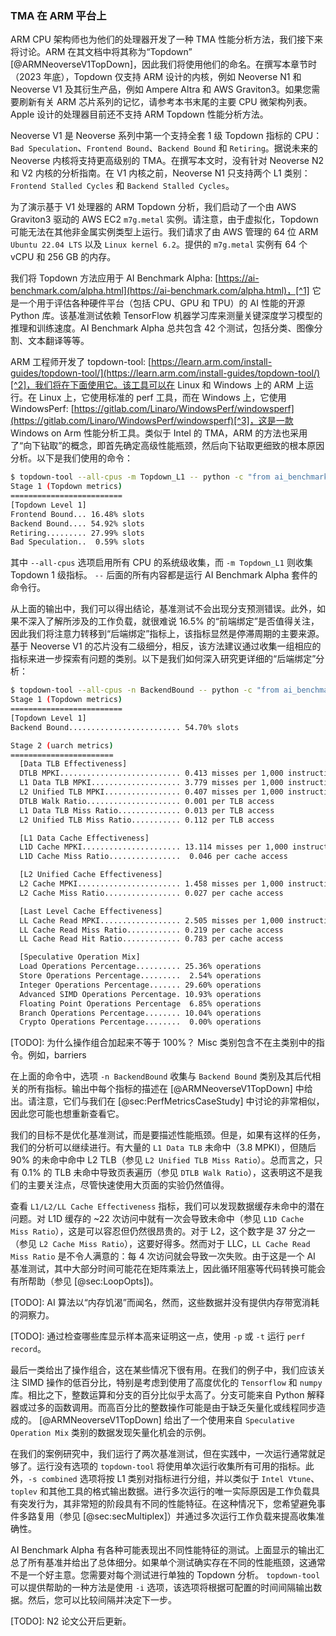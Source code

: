 ### TMA 在 ARM 平台上

ARM CPU 架构师也为他们的处理器开发了一种 TMA 性能分析方法，我们接下来将讨论。ARM 在其文档中将其称为“Topdown” [@ARMNeoverseV1TopDown]，因此我们将使用他们的命名。在撰写本章节时（2023 年底），Topdown 仅支持 ARM 设计的内核，例如 Neoverse N1 和 Neoverse V1 及其衍生产品，例如 Ampere Altra 和 AWS Graviton3。如果您需要刷新有关 ARM 芯片系列的记忆，请参考本书末尾的主要 CPU 微架构列表。Apple 设计的处理器目前还不支持 ARM Topdown 性能分析方法。

Neoverse V1 是 Neoverse 系列中第一个支持全套 1 级 Topdown 指标的 CPU：`Bad Speculation`、`Frontend Bound`、`Backend Bound` 和 `Retiring`。据说未来的 Neoverse 内核将支持更高级别的 TMA。在撰写本文时，没有针对 Neoverse N2 和 V2 内核的分析指南。在 V1 内核之前，Neoverse N1 只支持两个 L1 类别：`Frontend Stalled Cycles` 和 `Backend Stalled Cycles`。

为了演示基于 V1 处理器的 ARM Topdown 分析，我们启动了一个由 AWS Graviton3 驱动的 AWS EC2 `m7g.metal` 实例。请注意，由于虚拟化，Topdown 可能无法在其他非金属实例类型上运行。我们请求了由 AWS 管理的 64 位 ARM `Ubuntu 22.04 LTS` 以及 `Linux kernel 6.2`。提供的 `m7g.metal` 实例有 64 个 vCPU 和 256 GB 的内存。

我们将 Topdown 方法应用于 AI Benchmark Alpha: [https://ai-benchmark.com/alpha.html](https://ai-benchmark.com/alpha.html)，[^1] 它是一个用于评估各种硬件平台（包括 CPU、GPU 和 TPU）的 AI 性能的开源 Python 库。该基准测试依赖 TensorFlow 机器学习库来测量关键深度学习模型的推理和训练速度。AI Benchmark Alpha 总共包含 42 个测试，包括分类、图像分割、文本翻译等等。

ARM 工程师开发了 topdown-tool: [https://learn.arm.com/install-guides/topdown-tool/](https://learn.arm.com/install-guides/topdown-tool/)[^2]，我们将在下面使用它。该工具可以在 Linux 和 Windows 上的 ARM 上运行。在 Linux 上，它使用标准的 perf 工具，而在 Windows 上，它使用 WindowsPerf: [https://gitlab.com/Linaro/WindowsPerf/windowsperf](https://gitlab.com/Linaro/WindowsPerf/windowsperf)[^3]，这是一款 Windows on Arm 性能分析工具。类似于 Intel 的 TMA，ARM 的方法也采用了“向下钻取”的概念，即首先确定高级性能瓶颈，然后向下钻取更细致的根本原因分析。以下是我们使用的命令：

```bash
$ topdown-tool --all-cpus -m Topdown_L1 -- python -c "from ai_benchmark import AIBenchmark; results = AIBenchmark(use_CPU=True).run()"
Stage 1 (Topdown metrics)
=========================
[Topdown Level 1]
Frontend Bound... 16.48% slots
Backend Bound.... 54.92% slots
Retiring......... 27.99% slots
Bad Speculation..  0.59% slots
```

其中 `--all-cpus` 选项启用所有 CPU 的系统级收集，而 `-m Topdown_L1` 则收集 Topdown 1 级指标。 `--` 后面的所有内容都是运行 AI Benchmark Alpha 套件的命令行。

从上面的输出中，我们可以得出结论，基准测试不会出现分支预测错误。此外，如果不深入了解所涉及的工作负载，就很难说 16.5% 的“前端绑定”是否值得关注，因此我们将注意力转移到“后端绑定”指标上，该指标显然是停滞周期的主要来源。基于 Neoverse V1 的芯片没有二级细分，相反，该方法建议通过收集一组相应的指标来进一步探索有问题的类别。以下是我们如何深入研究更详细的“后端绑定”分析：

```bash
$ topdown-tool --all-cpus -n BackendBound -- python -c "from ai_benchmark import AIBenchmark; results = AIBenchmark(use_CPU=True).run()"
Stage 1 (Topdown metrics)
=========================
[Topdown Level 1]
Backend Bound......................... 54.70% slots

Stage 2 (uarch metrics)
=======================
  [Data TLB Effectiveness]
  DTLB MPKI........................... 0.413 misses per 1,000 instructions
  L1 Data TLB MPKI.................... 3.779 misses per 1,000 instructions
  L2 Unified TLB MPKI................. 0.407 misses per 1,000 instructions
  DTLB Walk Ratio..................... 0.001 per TLB access
  L1 Data TLB Miss Ratio.............. 0.013 per TLB access
  L2 Unified TLB Miss Ratio........... 0.112 per TLB access

  [L1 Data Cache Effectiveness]
  L1D Cache MPKI...................... 13.114 misses per 1,000 instructions
  L1D Cache Miss Ratio................  0.046 per cache access

  [L2 Unified Cache Effectiveness]
  L2 Cache MPKI....................... 1.458 misses per 1,000 instructions
  L2 Cache Miss Ratio................. 0.027 per cache access

  [Last Level Cache Effectiveness]
  LL Cache Read MPKI.................. 2.505 misses per 1,000 instructions
  LL Cache Read Miss Ratio............ 0.219 per cache access
  LL Cache Read Hit Ratio............. 0.783 per cache access

  [Speculative Operation Mix]
  Load Operations Percentage.......... 25.36% operations
  Store Operations Percentage.........  2.54% operations
  Integer Operations Percentage....... 29.60% operations
  Advanced SIMD Operations Percentage. 10.93% operations
  Floating Point Operations Percentage  6.85% operations
  Branch Operations Percentage........ 10.04% operations
  Crypto Operations Percentage........  0.00% operations
```

 [TODO]: 为什么操作组合加起来不等于 100%？
Misc 类别包含不在主类别中的指令。例如，barriers

在上面的命令中，选项 `-n BackendBound` 收集与 `Backend Bound` 类别及其后代相关的所有指标。输出中每个指标的描述在 [@ARMNeoverseV1TopDown] 中给出。请注意，它们与我们在 [@sec:PerfMetricsCaseStudy] 中讨论的非常相似，因此您可能也想重新查看它。

我们的目标不是优化基准测试，而是要描述性能瓶颈。但是，如果有这样的任务，我们的分析可以继续进行。有大量的 `L1 Data TLB` 未命中（3.8 MPKI），但随后 90% 的未命中命中 L2 TLB（参见 `L2 Unified TLB Miss Ratio`）。总而言之，只有 0.1% 的 TLB 未命中导致页表遍历（参见 `DTLB Walk Ratio`），这表明这不是我们的主要关注点，尽管快速使用大页面的实验仍然值得。

查看 `L1/L2/LL Cache Effectiveness` 指标，我们可以发现数据缓存未命中的潜在问题。对 L1D 缓存的 ~22 次访问中就有一次会导致未命中（参见 `L1D Cache Miss Ratio`），这是可以容忍但仍然很昂贵的。对于 L2，这个数字是 37 分之一（参见 `L2 Cache Miss Ratio`），这要好得多。然而对于 LLC，`LL Cache Read Miss Ratio` 是不令人满意的：每 4 次访问就会导致一次失败。由于这是一个 AI 基准测试，其中大部分时间可能花在矩阵乘法上，因此循环阻塞等代码转换可能会有所帮助（参见 [@sec:LoopOpts])。

[TODO]: AI 算法以“内存饥渴”而闻名，然而，这些数据并没有提供内存带宽消耗的洞察力。

[TODO]: 通过检查哪些库显示样本高来证明这一点，使用 `-p` 或 `-t` 运行 `perf record`。

最后一类给出了操作组合，这在某些情况下很有用。在我们的例子中，我们应该关注 SIMD 操作的低百分比，特别是考虑到使用了高度优化的 `Tensorflow` 和 `numpy` 库。相比之下，整数运算和分支的百分比似乎太高了。分支可能来自 Python 解释器或过多的函数调用。而高百分比的整数操作可能是由于缺乏矢量化或线程同步造成的。 [@ARMNeoverseV1TopDown] 给出了一个使用来自 `Speculative Operation Mix` 类别的数据发现矢量化机会的示例。

在我们的案例研究中，我们运行了两次基准测试，但在实践中，一次运行通常就足够了。运行没有选项的 `topdown-tool` 将使用单次运行收集所有可用的指标。此外，`-s combined` 选项将按 L1 类别对指标进行分组，并以类似于 `Intel Vtune`、`toplev` 和其他工具的格式输出数据。进行多次运行的唯一实际原因是工作负载具有突发行为，其非常短的阶段具有不同的性能特征。在这种情况下，您希望避免事件多路复用（参见 [@sec:secMultiplex]）并通过多次运行工作负载来提高收集准确性。

AI Benchmark Alpha 有各种可能表现出不同性能特征的测试。上面显示的输出汇总了所有基准并给出了总体细分。如果单个测试确实存在不同的性能瓶颈，这通常不是一个好主意。您需要对每个测试进行单独的 Topdown 分析。 `topdown-tool` 可以提供帮助的一种方法是使用 `-i` 选项，该选项将根据可配置的时间间隔输出数据。然后，您可以比较间隔并决定下一步。

[TODO]: N2 论文公开后更新。

[^1]: AI Benchmark Alpha - [https://ai-benchmark.com/alpha.html](https://ai-benchmark.com/alpha.html)
[^2]: ARM `topdown-tool` - [https://learn.arm.com/install-guides/topdown-tool/](https://learn.arm.com/install-guides/topdown-tool/)
[^3]: WindowsPerf - [https://gitlab.com/Linaro/WindowsPerf/windowsperf](https://gitlab.com/Linaro/WindowsPerf/windowsperf)